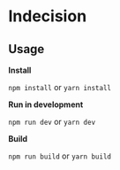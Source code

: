 Indecision
==========

Usage
-----

**Install**

`npm install` or `yarn install`

**Run in development**

`npm run dev` or `yarn dev`

**Build**

`npm run build` or `yarn build`